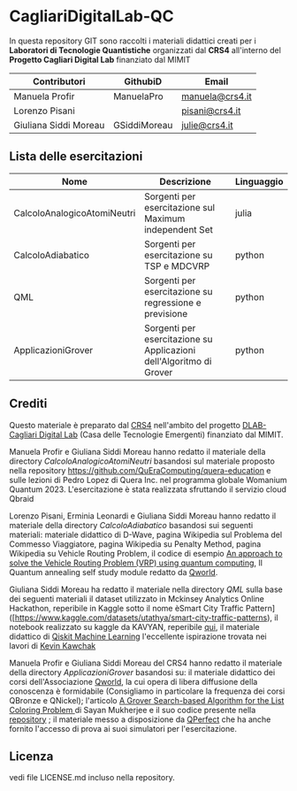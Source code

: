 # CagliariDigitalLab-QC

In questa repository GIT sono raccolti i materiali didattici creati per i **Laboratori di Tecnologie Quantistiche** organizzati dal **CRS4** all'interno del **Progetto Cagliari Digital Lab** finanziato dal MIMIT 



| Contributori                 |      GithubiD         |        Email       |
|-----------------------------|-----------------------|--------------------|
| Manuela Profir               |    ManuelaPro              |  manuela@crs4.it   |
| Lorenzo Pisani                 |                      |   pisani@crs4.it   |
| Giuliana Siddi Moreau         |   GSiddiMoreau        |  julie@crs4.it     |

## Lista delle esercitazioni


| Nome                        |  Descrizione          |  Linguaggio        |                               
|-----------------------------|-----------------------|--------------------|
| CalcoloAnalogicoAtomiNeutri |    Sorgenti per esercitazione sul Maximum independent Set | julia |
| CalcoloAdiabatico |    Sorgenti per esercitazione su TSP e MDCVRP | python |
| QML |    Sorgenti per esercitazione su regressione e previsione  | python |
| ApplicazioniGrover |    Sorgenti per esercitazione su Applicazioni dell'Algoritmo di Grover  | python |



## Crediti
Questo materiale è preparato dal [CRS4](https://www.crs4.it/) nell'ambito del progetto [DLAB-Cagliari Digital Lab](https://www.cagliaridlab.it) (Casa delle Tecnologie Emergenti) finanziato dal MIMIT.

Manuela Profir e Giuliana Siddi Moreau hanno redatto il materiale della directory _CalcoloAnalogicoAtomiNeutri_ basandosi sul materiale proposto nella repository  https://github.com/QuEraComputing/quera-education  e sulle lezioni di Pedro Lopez di Quera Inc. nel programma globale Womanium Quantum 2023. L'esercitazione è stata realizzata sfruttando il servizio cloud Qbraid

Lorenzo Pisani, Erminia Leonardi e Giuliana Siddi Moreau hanno redatto il materiale della directory _CalcoloAdiabatico_ basandosi sui seguenti materiali: materiale didattico di D-Wave, pagina Wikipedia sul Problema del Commesso Viaggiatore, pagina Wikipedia su Penalty Method, pagina Wikipedia su Vehicle Routing Problem, il codice di esempio [An approach to solve the Vehicle Routing Problem (VRP) using quantum computing](https://github.com/dwave-examples/D-Wave-VRP), Il Quantum annealing self study module redatto da [Qworld](https://qworld.net/).

Giuliana Siddi Moreau ha redatto il materiale nella directory _QML_ sulla base dei seguenti materiali il dataset utilizzato in Mckinsey Analytics Online Hackathon, reperibile in Kaggle sotto il nome èSmart City Traffic Pattern]([https://www.kaggle.com/datasets/utathya/smart-city-traffic-patterns), il notebook realizzato su kaggle da KAVYAN, reperibile [qui](https://www.kaggle.com/code/kavya2004/traffic-pattern-prediction-96), il materiale didattico di [Qiskit Machine Learning](https://qiskit-community.github.io/qiskit-machine-learning/tutorials/02_neural_network_classifier_and_regressor.html)
l'eccellente ispirazione trovata nei lavori di [Kevin Kawchak](https://github.com/kevinkawchak)

Manuela Profir e Giuliana Siddi Moreau del CRS4 hanno redatto il materiale della directory _ApplicazioniGrover_ basandosi su: il materiale didattico dei corsi dell'Associazione [Qworld](https://qworld.net/), la cui opera di libera diffusione della conoscenza è formidabile (Consigliamo in particolare la frequenza dei corsi QBronze e QNickel); l'articolo [A Grover Search-based Algorithm for the List Coloring Problem ](https://arxiv.org/pdf/2108.09061) di Sayan Mukherjee e il suo codice presente nella [repository](https://github.com/potla1995/grover-listcoloring) ; il materiale messo a disposizione da [QPerfect](https://qperfect.io/) che ha anche  fornito l'accesso di prova ai suoi simulatori per l'esercitazione.


## Licenza
vedi file LICENSE.md incluso nella repository.
